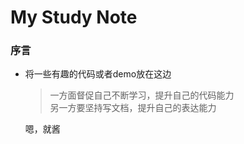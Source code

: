 # My Study Note

### 序言

* 将一些有趣的代码或者demo放在这边
  > 一方面督促自己不断学习，提升自己的代码能力 <br>
  > 另一方要坚持写文档，提升自己的表达能力
  
  嗯，就酱